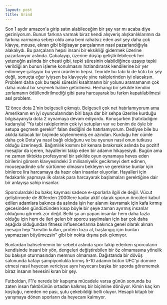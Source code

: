 ```yaml
---
layout: post
title: Grind
---
```


Son 1 aydır amazon'a girip satın alabileceğim bir şey var mı acaba diye geziniyorum. Bunun farkına varmak biraz kendi alışveriş alışkanlıklarımın da farkına varmama sebep oldu ama beni rahatsız eden asıl şey daha çok klavye, mouse, ekran gibi bilgisayar parçalarının nasıl pazarlandığıyla alakalıydı. Bu parçaların hepsi insani bir eksikliği gidermek üzerine pazarlanıyor aslında. Çabalayıp, üzerine düşüp geliştirilebilecek her yeteneğin aslında bir cheati gibi, tepki süresinin olabildiğince uzayıp tepki verildiği an bunun işleme konulmasını hızlandırarak kendilerine bir yer edinmeye çalışıyor bu yeni ürünlerin hepsi. Teoride bu tabi ki de kötü bir şey değil, sonuçta eğer iyiysen bu klavyeyle yine rakiplerinden iyi olacaksın. Problem daha çok bu tepki süresini kısaltmanın bir yolunu aramamanın çok daha makul bir seçenek haline getirilmesi. Herhangi bir şekilde kendini zorlamanın ödüllendirilmediği gibi para harcayarak bu farkın kapatılabilmesi asıl problem.

12 önce dota 2'nin belgeseli çıkmıştı. Belgeseli çok net hatırlamıyorum ama Amerikanın en iyi oyuncularından biri baya dar bir sehpa üzerine kurduğu bilgisayarıyla dota 2 oynamaya devam ediyordu. Konuşurken (hatırladığım kadarıyla) "Ya tabi rakiplerimin çok iyi setupları var ve benim de öyle bir setupa geçmem gerekir" falan dediğini de hatırlamıyorum. Dediyse bile bu akılda kalacak bir biçimde söylenmemiş en azından. Kurduğu her cümle daha çok Dota'ya nasıl bağlı olduğunu ve bu oyunun nasıl onun tutkusu olduğu üzerineydi. Bağımlılık kısmını bir kenara bırakırsak aslında bu pozitif mesajlar da içeren, hayallerini takip eden bir adamın hikayesiydi.
Bugün ama ne zaman tiktokta profesyonel bir şekilde oyun oynamaya heves eden birilerini görsem klavyesindeki 3 milisaniyelik gecikmeyi dert edinen, mousepadinde sıfır sürtünme olmasını bekleyen ve gerekirse bunlar için binlerce lira harcamaya da hazır olan insanlar oluyorlar. Hayalleri için fedakarlık yapmaya ilk olarak para harcayarak başlamaları gerektiğine dair bir anlayışa sahip insanlar.

Sporculardaki bu bakış kayması sadece e-sporlarla ilgili de değil. Vücut geliştirmede de 80lerden 2000lere kadar aktif olarak sporun öncüleri kabul edilen adamlara bakınca da aslında işin her alanını kavramak için kafa kırmış gecesinden gündüzünden kısıp böyle bir şeye zaman ayırmış insanlar olduğunu görmek zor değil. Belki şu an yapan insanlar hem daha fazla olduğu için hem de ileri gelen bir sporcu sayılmaları için bar çok daha aşağıda olduğundan fitness influencerlarına bakınca genel olarak alınan mesajın hep "kreatin kullan, protein tozu al, başlangıç için bunları yapmazsan büyümezsin" gibi bir nokta dışına pek çıkmıyor.

Bunlardan bahsetmemin bir sebebi aslında spor takip ederken sporcuların kendisinde insani bir yön, dengeleri değiştirebilen bir öz olmamasına yönelik bu bakışın oturmasından memnun olmamam. Dağıstanda bir dövüş salonunda kafayı şampiyonlukla kırmış 5-10 adamın bütün UFC'yi domine etmesi nasıl heyecan vericiyse aynı heyecanı başka bir sporda görememek biraz insanın hevesini kıran bir şey. 

Futboldan, F1'e nerede bir kapışma mücadele varsa günün sonunda bu zaten insan faktörünün ortadan kalkmış bir biçimine dönüyor. Kimin kaç km koştuğu, nereden ne pası, şutu çekebildiği belli oluyor. Hesaplı kitaplı bir yarışmaya dönen sporların da heyecanı kalmıyor.
